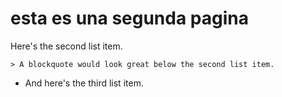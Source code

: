# esta es una segunda pagina

Here's the second list item.

    > A blockquote would look great below the second list item.

* And here's the third list item.